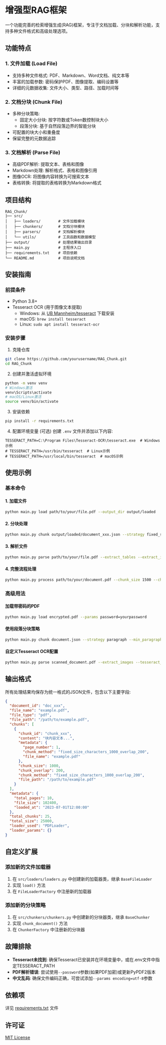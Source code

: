 # 增强型RAG框架

一个功能完善的检索增强生成(RAG)框架，专注于文档加载、分块和解析功能，支持多种文件格式和高级处理选项。

## 功能特点

### 1. 文件加载 (Load File)
- 支持多种文件格式: PDF、Markdown、Word文档、纯文本等
- 丰富的加载参数: 密码保护PDF、图像提取、编码设置等
- 详细的元数据收集: 文件大小、类型、路径、加载时间等

### 2. 文档分块 (Chunk File)
- 多种分块策略:
  - 固定大小分块: 按字符数或Token数控制块大小
  - 段落分块: 基于自然段落边界的智能分块
- 可配置的块大小和重叠度
- 保留完整的元数据追踪

### 3. 文档解析 (Parse File)
- 高级PDF解析: 提取文本、表格和图像
- Markdown处理: 解析格式、表格和图像引用
- 图像OCR: 将图像内容转换为可搜索文本
- 表格转换: 将提取的表格转换为Markdown格式

## 项目结构

```
RAG_Chunk/
├── src/
│   ├── loaders/        # 文件加载模块
│   ├── chunkers/       # 文档分块模块
│   ├── parsers/        # 文档解析模块
│   └── utils/          # 工具函数和数据模型
├── output/             # 处理结果输出目录
├── main.py             # 主程序入口
├── requirements.txt    # 项目依赖
└── README.md           # 项目说明文档
```

## 安装指南

### 前提条件
- Python 3.8+ 
- Tesseract OCR (用于图像文本提取)
  - Windows: 从 [UB Mannheim/tesseract](https://github.com/UB-Mannheim/tesseract/wiki) 下载安装
  - macOS: `brew install tesseract`
  - Linux: `sudo apt install tesseract-ocr`

### 安装步骤

1. 克隆仓库
```bash
git clone https://github.com/yourusername/RAG_Chunk.git
cd RAG_Chunk
```

2. 创建并激活虚拟环境
```bash
python -m venv venv
# Windows激活
venv\Scripts\activate
# macOS/Linux激活
source venv/bin/activate
```

3. 安装依赖
```bash
pip install -r requirements.txt
```

4. 配置环境变量 (可选)
创建 `.env` 文件并添加以下内容:
```
TESSERACT_PATH=C:\Program Files\Tesseract-OCR\tesseract.exe  # Windows示例
# TESSERACT_PATH=/usr/bin/tesseract  # Linux示例
# TESSERACT_PATH=/usr/local/bin/tesseract  # macOS示例
```

## 使用示例

### 基本命令

#### 1. 加载文件
```bash
python main.py load path/to/your/file.pdf --output_dir output/loaded
```

#### 2. 分块处理
```bash
python main.py chunk output/loaded/document_xxx.json --strategy fixed_size --chunk_size 1000 --chunk_overlap 200
```

#### 3. 解析文件
```bash
python main.py parse path/to/your/file.pdf --extract_tables --extract_images
```

#### 4. 完整流程处理
```bash
python main.py process path/to/your/document.pdf --chunk_size 1500 --chunk_overlap 300
```

### 高级用法

#### 加载带密码的PDF
```bash
python main.py load encrypted.pdf --params password=yourpassword
```

#### 使用段落分块策略
```bash
python main.py chunk document.json --strategy paragraph --min_paragraph_length 50
```

#### 自定义Tesseract OCR配置
```bash
python main.py parse scanned_document.pdf --extract_images --tesseract_config "--oem 3 --psm 11"
```

## 输出格式

所有处理结果均保存为统一格式的JSON文件，包含以下主要字段:

```json
{
  "document_id": "doc_xxx",
  "file_name": "example.pdf",
  "file_type": "pdf",
  "file_path": "/path/to/example.pdf",
  "chunks": [
    {
      "chunk_id": "chunk_xxx",
      "content": "块内容文本...",
      "metadata": {
        "page_number": 1,
        "chunk_method": "fixed_size_characters_1000_overlap_200",
        "file_name": "example.pdf"
      },
      "chunk_size": 1000,
      "chunk_overlap": 200,
      "chunk_method": "fixed_size_characters_1000_overlap_200",
      "file_path": "/path/to/example.pdf"
    }
  ],
  "metadata": {
    "total_pages": 10,
    "file_size": 102400,
    "loaded_at": "2023-07-01T12:00:00"
  },
  "total_chunks": 25,
  "total_size": 25000,
  "loader_used": "PDFLoader",
  "loader_params": {}
}
```

## 自定义扩展

### 添加新的文件加载器
1. 在 `src/loaders/loaders.py` 中创建新的加载器类，继承 `BaseFileLoader`
2. 实现 `load()` 方法
3. 在 `FileLoaderFactory` 中注册新的加载器

### 添加新的分块策略
1. 在 `src/chunkers/chunkers.py` 中创建新的分块器类，继承 `BaseChunker`
2. 实现 `chunk_document()` 方法
3. 在 `ChunkerFactory` 中注册新的分块器

## 故障排除

- **Tesseract未找到**: 确保Tesseract已安装并在环境变量中，或在.env文件中指定TESSERACT_PATH
- **PDF解析错误**: 尝试使用`--password`参数(如果PDF加密)或更新PyPDF2版本
- **中文乱码**: 确保文件编码正确，可尝试添加`--params encoding=utf-8`参数

## 依赖项
详见 [requirements.txt](requirements.txt) 文件

## 许可证
[MIT License](LICENSE)